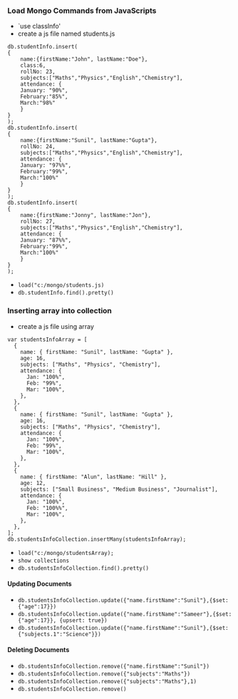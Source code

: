 ### Load Mongo Commands from JavaScripts
- `use classInfo'
- create a js file named students.js
```
db.studentInfo.insert(
{
    name:{firstName:"John", lastName:"Doe"},
    class:6,
    rollNo: 23,
    subjects:["Maths","Physics","English","Chemistry"],
    attendance: {
    January: "90%",
    February:"85%",
    March:"98%"
    }
}
);
db.studentInfo.insert(
{
    name:{firstName:"Sunil", lastName:"Gupta"},
    rollNo: 24,
    subjects:["Maths","Physics","English","Chemistry"],
    attendance: {
    January: "97%%",
    February:"99%",
    March:"100%"
    }
}
);
db.studentInfo.insert(
{
    name:{firstName:"Jonny", lastName:"Jon"},
    rollNo: 27,
    subjects:["Maths","Physics","English","Chemistry"],
    attendance: {
    January: "87%%",
    February:"99%",
    March:"100%"
    }
}
);
```
- `load("c:/mongo/students.js)`
- `db.studentInfo.find().pretty()`

### Inserting array into collection
- create a js file using array
```
var studentsInfoArray = [
  {
    name: { firstName: "Sunil", lastName: "Gupta" },
    age: 16,
    subjects: ["Maths", "Physics", "Chemistry"],
    attendance: {
      Jan: "100%",
      Feb: "99%",
      Mar: "100%",
    },
  },
  {
    name: { firstName: "Sunil", lastName: "Gupta" },
    age: 16,
    subjects: ["Maths", "Physics", "Chemistry"],
    attendance: {
      Jan: "100%",
      Feb: "99%",
      Mar: "100%",
    },
  },
  {
    name: { firstName: "Alun", lastName: "Hill" },
    age: 12,
    subjects: ["Small Business", "Medium Business", "Journalist"],
    attendance: {
      Jan: "100%",
      Feb: "100%%",
      Mar: "100%",
    },
  },
];
db.studentsInfoCollection.insertMany(studentsInfoArray);

```
- `load("c:/mongo/studentsArray);`
- `show collections`
-  `db.studentsInfoCollection.find().pretty()`

#### Updating Documents
- `db.studentsInfoCollection.update({"name.firstName":"Sunil"},{$set:{"age":17}})`
- `db.studentsInfoCollection.update({"name.firstName":"Sameer"},{$set:{"age":17}}, {upsert: true})`
- `db.studentsInfoCollection.update({"name.firstName":"Sunil"},{$set:{"subjects.1":"Science"}})`

#### Deleting Documents
- `db.studentsInfoCollection.remove({"name.firstName":"Sunil"})`
- `db.studentsInfoCollection.remove({"subjects":"Maths"})`
- `db.studentsInfoCollection.remove({"subjects":"Maths"},1)`
- `db.studentsInfoCollection.remove()`
